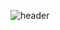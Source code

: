 ![header](https://capsule-render.vercel.app/api?type=waving&color=timeGradient&height=500&section=header&text=capsule%20render&fontSize=90)
